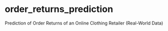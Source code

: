 # order_returns_prediction
Prediction of Order Returns of an Online Clothing Retailer (Real-World Data)
